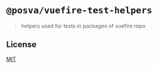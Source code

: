 # `@posva/vuefire-test-helpers`

> helpers used for tests in packages of vuefire repo

## License

[MIT](http://opensource.org/licenses/MIT)
